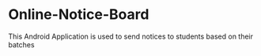 # Online-Notice-Board
This Android Application is used to send notices to students based on their batches
